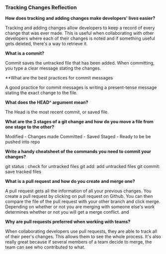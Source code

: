 <h3>Tracking Changes Reflection</h3>

**How does tracking and adding changes make developers' lives easier?**

Tracking and adding changes allow developers to keep a record of every change that was ever made.
This is useful when collaborating with other developers where each of their changes is noted and
if something useful gets deleted, there's a way to retrieve it.


**What is a commit?**

Commit saves the untracked file that has been added. When committing, you type a clear message
stating the changes.


**What are the best practices for commit messages

A good practice for commit messages is writing a present-tense message stating the exact change 
to the file.


**What does the HEAD^ argument mean?**

The Head is the most recent commit, or saved file.


**What are the 3 stages of a git change and how do you move a file from one stage to the other?**

Modified - Changes made 
Committed - Saved 
Staged - Ready to be be pushed into repo


**Write a handy cheatsheet of the commands you need to commit your changes?**

git status : check for untracked files
git add: add untracked files
git commit: save tracked files

**What is a pull request and how do you create and merge one?**

A pull request gets all the information of all your previous changes. You create a pull request by clicking on pull request on Github. You can then compare the file of the pull request with your other branch and click merge. Depending on whether or not you are merging with someone else's work determines whether or not you will 
get a merge conflict.
and

**Why are pull requests preferred when working with teams?**

When collaborating developers use pull requests, they are able to track all of their peer's changes. This allows them to see the whole process. It's also really great because if several members of a team decide to merge, the team can see who contributed to what. 